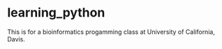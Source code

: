 # learning_python

This is for a bioinformatics progamming class at University of California, Davis.

